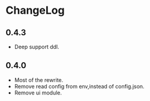 # ChangeLog

## 0.4.3
- Deep support ddl.

## 0.4.0
- Most of the rewrite.
- Remove read config from env,instead of config.json.
- Remove ui module.